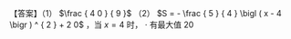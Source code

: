 【答案】（1） $\frac { 4 0 } { 9 }$ （2） $S = - \frac { 5 } { 4 } \bigl ( x - 4 \bigr ) ^ { 2 } + 2 0$ ，当 $x { = } 4$ 时， $\cdot$ 有最大值 20
